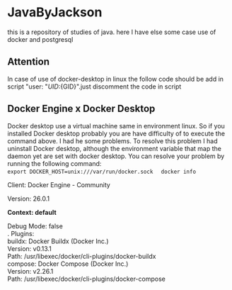# JavaByJackson 

this is a repository of studies of java. here I have else some case use of docker and postgresql  

## Attention  

In case of use of docker-desktop in linux the follow code should be add in script "user: "${UID}:${GID}".just discomment the code in script 

## Docker Engine x Docker Desktop

Docker desktop use a virtual machine same in environment linux. So if you installed Docker desktop probably you are have difficulty of to execute the command above.
I had he some problems. To resolve this problem I had uninstall Docker desktop, although the environment variable that map the daemon yet are set with docker desktop.
You can resolve your problem by running the following command:  
``` export DOCKER_HOST=unix:///var/run/docker.sock  ``` 
``` docker info``` 

Client: Docker Engine - Community  

 Version:    26.0.1  

 **Context:    default**  

 Debug Mode: false  
. Plugins:   
  buildx: Docker Buildx (Docker Inc.)  
    Version:  v0.13.1  
    Path:     /usr/libexec/docker/cli-plugins/docker-buildx  
  compose: Docker Compose (Docker Inc.)  
    Version:  v2.26.1  
    Path:     /usr/libexec/docker/cli-plugins/docker-compose  


